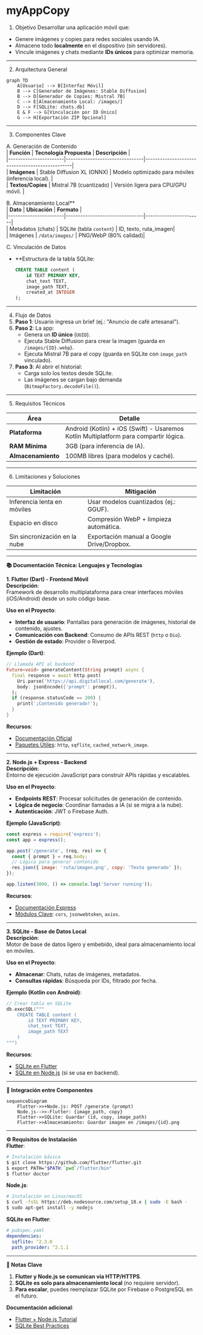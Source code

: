 # myAppCopy

1. Objetivo 
Desarrollar una aplicación móvil que:  
- Genere imágenes y copies para redes sociales usando IA.  
- Almacene todo **localmente** en el dispositivo (sin servidores).  
- Vincule imágenes y chats mediante **IDs únicos** para optimizar memoria.  

---

2. Arquitectura General
   
```mermaid
graph TD
    A[Usuario] --> B[Interfaz Móvil]
    B --> C[Generador de Imágenes: Stable Diffusion]
    B --> D[Generador de Copies: Mistral 7B]
    C --> E[Almacenamiento Local: /images/]
    D --> F[SQLite: chats.db]
    E & F --> G[Vinculación por ID Único]
    G --> H[Exportación ZIP Opcional]
```

---

3. Componentes Clave
   
A. Generación de Contenido  
| **Función**           | **Tecnología Propuesta**       | **Descripción**                                  |  
|-----------------------|--------------------------------|------------------------------------------------|  
| **Imágenes**          | Stable Diffusion XL (ONNX)     | Modelo optimizado para móviles (inferencia local). |  
| **Textos/Copies**     | Mistral 7B (cuantizado)        | Versión ligera para CPU/GPU móvil.              |  

B. Almacenamiento Local**  
| **Dato**              | **Ubicación**                  | **Formato**           |  
|-----------------------|--------------------------------|-----------------------|  
| Metadatos (chats)     | SQLite (tabla `content`)       | ID, texto, ruta_imagen|  
| Imágenes              | `/data/images/`                | PNG/WebP (80% calidad)|  

C. Vinculación de Datos
- **Estructura de la tabla SQLite:  
  ```sql
  CREATE TABLE content (
      id TEXT PRIMARY KEY,
      chat_text TEXT,
      image_path TEXT,
      created_at INTEGER
  );
  ```

---

4. Flujo de Datos 
1. **Paso 1**: Usuario ingresa un brief (ej.: "Anuncio de café artesanal").  
2. **Paso 2**: La app:  
   - Genera un **ID único** (`UUID`).  
   - Ejecuta Stable Diffusion para crear la imagen (guarda en `/images/{ID}.webp`).  
   - Ejecuta Mistral 7B para el copy (guarda en SQLite con `image_path` vinculado).  
3. **Paso 3**: Al abrir el historial:  
   - Carga solo los textos desde SQLite.  
   - Las imágenes se cargan bajo demanda (`BitmapFactory.decodeFile()`).  

---

5. Requisitos Técnicos
   
| **Área**                     | **Detalle**                                                                          |  
|------------------------------|--------------------------------------------------------------------------------------|  
| **Plataforma**               | Android (Kotlin) + iOS (Swift) - Usaremos Kotlin Multiplatform para compartir lógica.|  
| **RAM Mínima**               | 3GB (para inferencia de IA).                                                         |  
| **Almacenamiento**           | 100MB libres (para modelos y caché).                                                 |  

---


6. Limitaciones y Soluciones
     
| **Limitación**               | **Mitigación**                             |  
|------------------------------|--------------------------------------------|  
| Inferencia lenta en móviles  | Usar modelos cuantizados (ej.: GGUF).      |  
| Espacio en disco             | Compresión WebP + limpieza automática.     |  
| Sin sincronización en la nube| Exportación manual a Google Drive/Dropbox. |  

---

**📚 Documentación Técnica: Lenguajes y Tecnologías**  

 **1. Flutter (Dart) - Frontend Móvil**  
**Descripción**:  
Framework de desarrollo multiplataforma para crear interfaces móviles (iOS/Android) desde un solo código base.  

**Uso en el Proyecto**:  
- **Interfaz de usuario**: Pantallas para generación de imágenes, historial de contenido, ajustes.  
- **Comunicación con Backend**: Consumo de APIs REST (`http` o `Dio`).  
- **Gestión de estado**: Provider o Riverpod.  

**Ejemplo (Dart)**:  
```dart
// Llamada API al backend
Future<void> generateContent(String prompt) async {
  final response = await http.post(
    Uri.parse('https://api.digitallocal.com/generate'),
    body: jsonEncode({'prompt': prompt}),
  );
  if (response.statusCode == 200) {
    print('¡Contenido generado!');
  }
}
```  

**Recursos**:  
- [Documentación Oficial](https://flutter.dev)  
- [Paquetes Útiles](https://pub.dev): `http`, `sqflite`, `cached_network_image`.  

---

**2. Node.js + Express - Backend**  
**Descripción**:  
Entorno de ejecución JavaScript para construir APIs rápidas y escalables.  

**Uso en el Proyecto**:  
- **Endpoints REST**: Procesar solicitudes de generación de contenido.  
- **Lógica de negocio**: Coordinar llamadas a IA (si se migra a la nube).  
- **Autenticación**: JWT o Firebase Auth.  

**Ejemplo (JavaScript)**:  
```javascript
const express = require('express');
const app = express();

app.post('/generate', (req, res) => {
  const { prompt } = req.body;
  // Lógica para generar contenido
  res.json({ image: 'ruta/imagen.png', copy: 'Texto generado' });
});

app.listen(3000, () => console.log('Server running'));
```  

**Recursos**:  
- [Documentación Express](https://expressjs.com)  
- [Módulos Clave](https://www.npmjs.com): `cors`, `jsonwebtoken`, `axios`.  

---
 **3. SQLite - Base de Datos Local**  
**Descripción**:  
Motor de base de datos ligero y embebido, ideal para almacenamiento local en móviles.  

**Uso en el Proyecto**:  
- **Almacenar**: Chats, rutas de imágenes, metadatos.  
- **Consultas rápidas**: Búsqueda por IDs, filtrado por fecha.  

**Ejemplo (Kotlin con Android)**:  
```kotlin
// Crear tabla en SQLite
db.execSQL("""
    CREATE TABLE content (
        id TEXT PRIMARY KEY,
        chat_text TEXT,
        image_path TEXT
    )
""")
```  

**Recursos**:  
- [SQLite en Flutter](https://pub.dev/packages/sqflite)  
- [SQLite en Node.js](https://www.npmjs.com/package/sqlite3) (si se usa en backend).  

---

**🔗 Integración entre Componentes**  
```mermaid
sequenceDiagram
    Flutter->>+Node.js: POST /generate (prompt)
    Node.js-->>-Flutter: {image_path, copy}
    Flutter->>SQLite: Guardar (id, copy, image_path)
    Flutter->>Almacenamiento: Guardar imagen en /images/{id}.png
```  

---

 **⚙️ Requisitos de Instalación**  
 **Flutter**:  
```bash
# Instalación básica
$ git clone https://github.com/flutter/flutter.git
$ export PATH="$PATH:`pwd`/flutter/bin"
$ flutter doctor
```  

**Node.js**:  
```bash
# Instalación en Linux/macOS
$ curl -fsSL https://deb.nodesource.com/setup_18.x | sudo -E bash -
$ sudo apt-get install -y nodejs
```  

 **SQLite en Flutter**:  
```yaml
# pubspec.yaml
dependencies:
  sqflite: ^2.3.0
  path_provider: ^2.1.1
```  

---

 **📌 Notas Clave**  
1. **Flutter y Node.js se comunican via HTTP/HTTPS**.  
2. **SQLite es solo para almacenamiento local** (no requiere servidor).  
3. **Para escalar**, puedes reemplazar SQLite por Firebase o PostgreSQL en el futuro.  


**Documentación adicional**:  
- [Flutter + Node.js Tutorial](https://medium.com/swlh/flutter-with-node-js-backend-99ffb9b8b437)  
- [SQLite Best Practices](https://www.sqlite.org/docs.html) 



